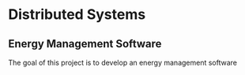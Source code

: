 # Distributed Systems
## Energy Management Software
The goal of this project is to develop an energy management software
